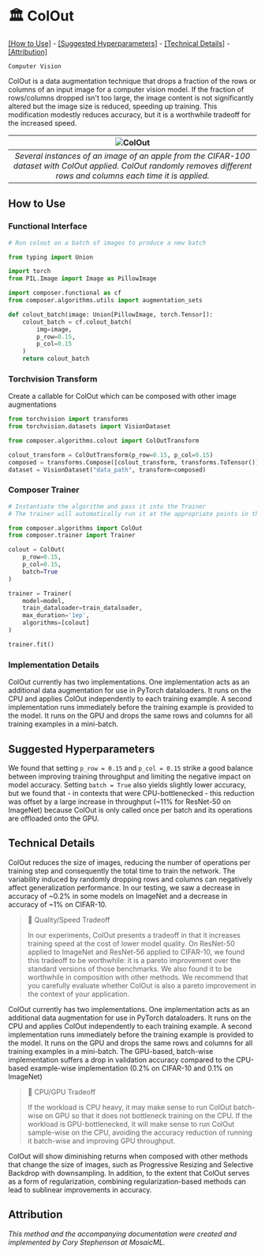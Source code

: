 # 🏛️ ColOut

[\[How to Use\]](#how-to-use) - [\[Suggested Hyperparameters\]](#suggested-hyperparameters) - [\[Technical Details\]](#technical-details) - [\[Attribution\]](#attribution)

`Computer Vision`

ColOut is a data augmentation technique that drops a fraction of the rows or columns of an input image for a computer vision model.
If the fraction of rows/columns dropped isn't too large, the image content is not significantly altered but the image size is reduced, speeding up training.
This modification modestly reduces accuracy, but it is a worthwhile tradeoff for the increased speed.

| ![ColOut](https://storage.googleapis.com/docs.mosaicml.com/images/methods/col_out.png) |
|:--:
|*Several instances of an image of an apple from the CIFAR-100 dataset with ColOut applied. ColOut randomly removes different rows and columns each time it is applied.*|

## How to Use

### Functional Interface

```python
# Run colout on a batch of images to produce a new batch

from typing import Union

import torch
from PIL.Image import Image as PillowImage

import composer.functional as cf
from composer.algorithms.utils import augmentation_sets

def colout_batch(image: Union[PillowImage, torch.Tensor]):
    colout_batch = cf.colout_batch(
        img=image,
        p_row=0.15,
        p_col=0.15
    )
    return colout_batch
```

###  Torchvision Transform

Create a callable for ColOut which can be composed with other image augmentations

```python
from torchvision import transforms
from torchvision.datasets import VisionDataset

from composer.algorithms.colout import ColOutTransform

colout_transform = ColOutTransform(p_row=0.15, p_col=0.15)
composed = transforms.Compose([colout_transform, transforms.ToTensor()])
dataset = VisionDataset("data_path", transform=composed)
```

### Composer Trainer

```python
# Instantiate the algorithm and pass it into the Trainer
# The trainer will automatically run it at the appropriate points in the training loop

from composer.algorithms import ColOut
from composer.trainer import Trainer

colout = ColOut(
    p_row=0.15,
    p_col=0.15,
    batch=True
)

trainer = Trainer(
    model=model,
    train_dataloader=train_dataloader,
    max_duration='1ep',
    algorithms=[colout]
)

trainer.fit()
```

### Implementation Details

ColOut currently has two implementations.
One implementation acts as an additional data augmentation for use in PyTorch dataloaders. It runs on the CPU and applies ColOut independently to each training example.
A second implementation runs immediately before the training example is provided to the model. It runs on the GPU and drops the same rows and columns for all training examples in a mini-batch.

## Suggested Hyperparameters

We found that setting `p_row = 0.15` and `p_col = 0.15` strike a good balance between improving training throughput and limiting the negative impact on model accuracy. Setting `batch = True` also yields slightly lower accuracy, but we found that - in contexts that were CPU-bottlenecked - this reduction was offset by a large increase in throughput (~11% for ResNet-50 on ImageNet) because ColOut is only called once per batch and its operations are offloaded onto the GPU.

## Technical Details

ColOut reduces the size of images, reducing the number of operations per training step and consequently the total time to train the network.
The variability induced by randomly dropping rows and columns can negatively affect generalization performance. In our testing, we saw a decrease in accuracy of ~0.2% in some models on ImageNet and a decrease in accuracy of ~1% on CIFAR-10.

> 🚧 Quality/Speed Tradeoff
>
> In our experiments, ColOut presents a tradeoff in that it increases training speed at the cost of lower model quality.
> On ResNet-50 applied to ImageNet and ResNet-56 applied to CIFAR-10, we found this tradeoff to be worthwhile: it is a pareto improvement over the standard versions of those benchmarks.
> We also found it to be worthwhile in composition with other methods.
> We recommend that you carefully evaluate whether ColOut is also a pareto improvement in the context of your application.

ColOut currently has two implementations.
One implementation acts as an additional data augmentation for use in PyTorch dataloaders. It runs on the CPU and applies ColOut independently to each training example.
A second implementation runs immediately before the training example is provided to the model. It runs on the GPU and drops the same rows and columns for all training examples in a mini-batch.
The GPU-based, batch-wise implementation suffers a drop in validation accuracy compared to the CPU-based example-wise implementation (0.2% on CIFAR-10 and 0.1% on ImageNet)

> 🚧 CPU/GPU Tradeoff
>
> If the workload is CPU heavy, it may make sense to run ColOut batch-wise on GPU so that it does not bottleneck training on the CPU. If the workload is GPU-bottlenecked, it will make sense to run ColOut sample-wise on the CPU, avoiding the accuracy reduction of running it batch-wise and improving GPU throughput.

ColOut will show diminishing returns when composed with other methods that change the size of images, such as Progressive Resizing and Selective Backdrop with downsampling. In addition, to the extent that ColOut serves as a form of regularization, combining regularization-based methods can lead to sublinear improvements in accuracy.

## Attribution


*This method and the accompanying documentation were created and implemented by Cory Stephenson at MosaicML.*
